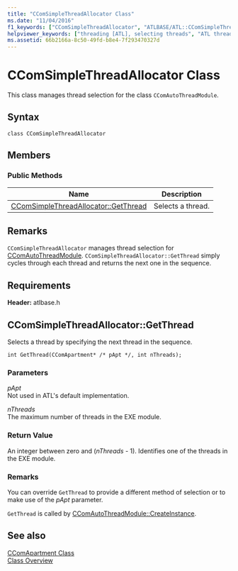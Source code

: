 ```yaml
---
title: "CComSimpleThreadAllocator Class"
ms.date: "11/04/2016"
f1_keywords: ["CComSimpleThreadAllocator", "ATLBASE/ATL::CComSimpleThreadAllocator", "ATLBASE/ATL::CComSimpleThreadAllocator::GetThread"]
helpviewer_keywords: ["threading [ATL], selecting threads", "ATL threads", "CComSimpleThreadAllocator class", "ATL threads, allocating"]
ms.assetid: 66b2166a-8c50-49fd-b8e4-7f293470327d
---
```

# CComSimpleThreadAllocator Class

This class manages thread selection for the class `CComAutoThreadModule`.

## Syntax

```
class CComSimpleThreadAllocator
```

## Members

### Public Methods

|Name|Description|
|----------|-----------------|
|[CComSimpleThreadAllocator::GetThread](#getthread)|Selects a thread.|

## Remarks

`CComSimpleThreadAllocator` manages thread selection for [CComAutoThreadModule](../../atl/reference/ccomautothreadmodule-class.md). `CComSimpleThreadAllocator::GetThread` simply cycles through each thread and returns the next one in the sequence.

## Requirements

**Header:** atlbase.h

## <a name="getthread"></a> CComSimpleThreadAllocator::GetThread

Selects a thread by specifying the next thread in the sequence.

```
int GetThread(CComApartment* /* pApt */, int nThreads);
```

### Parameters

*pApt*<br/>
Not used in ATL's default implementation.

*nThreads*<br/>
The maximum number of threads in the EXE module.

### Return Value

An integer between zero and (*nThreads* - 1). Identifies one of the threads in the EXE module.

### Remarks

You can override `GetThread` to provide a different method of selection or to make use of the *pApt* parameter.

`GetThread` is called by [CComAutoThreadModule::CreateInstance](../../atl/reference/ccomautothreadmodule-class.md#createinstance).

## See also

[CComApartment Class](../../atl/reference/ccomapartment-class.md)<br/>
[Class Overview](../../atl/atl-class-overview.md)
